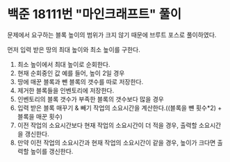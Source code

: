 # 백준 18111번 "마인크래프트" 풀이

문제에서 요구하는 블록 높이의 범위가 크지 않기 때문에 브루트 포스로 풀이하였다.

먼저 입력 받은 땅의 최대 높이와 최소 높이를 구한다.

1. 최소 높이에서 최대 높이로 순회한다.
2. 현재 순회중인 값 예를 들어, 높이 2일 경우
3. 땅에 매꾼 블록과 뺀 블록의 갯수를 따로 저장한다.
4. 제거한 블록들을 인벤토리에 저장한다.
5. 인벤토리의 블록 갯수가 부족한 블록의 갯수보다 많을 경우
6. 입력 받은 블록 매꾸기 & 빼기 작업의 소요시간을 계산한다.((블록을 뺸 횟수*2) + 블록을 매꾼 횟수)
7. 이전 작업의 소요시간보다 현재 작업의 소요시간이 더 적을 경우, 출력할 소요시간을 갱신한다.
8. 만약 이전 작업의 소요시간과 현재 작업의 소요시간이 같을 경우, 높이가 크다면 출력할 높이를 갱신한다.
